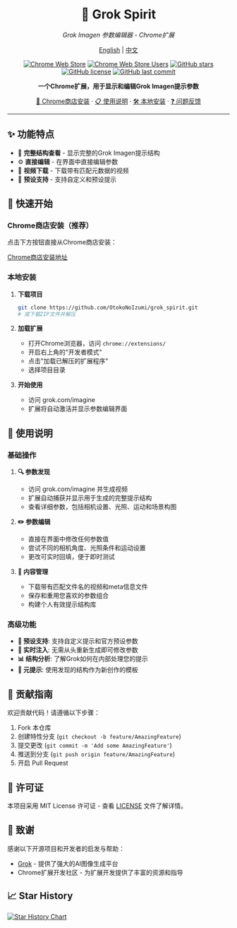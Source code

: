 <div align="center">

# 🎨 Grok Spirit

*Grok Imagen 参数编辑器 - Chrome扩展*

[English](README.md) | [中文](README_zh.md)

[![Chrome Web Store](https://img.shields.io/chrome-web-store/v/logaoplejbodjhnogdndgllocmpmlako?label=Chrome%20商店版本&color=blue)](https://chromewebstore.google.com/detail/logaoplejbodjhnogdndgllocmpmlako)
[![Chrome Web Store Users](https://img.shields.io/chrome-web-store/users/logaoplejbodjhnogdndgllocmpmlako?label=活跃用户&color=green)](https://chromewebstore.google.com/detail/logaoplejbodjhnogdndgllocmpmlako)
[![GitHub stars](https://img.shields.io/github/stars/OtokoNoIzumi/grok_spirit?color=yellow&label=GitHub%20Stars)](https://github.com/OtokoNoIzumi/grok_spirit/stargazers)
[![GitHub license](https://img.shields.io/github/license/OtokoNoIzumi/grok_-_spirit?color=blue)](https://github.com/OtokoNoIzumi/grok_spirit/blob/main/LICENSE)
[![GitHub last commit](https://img.shields.io/github/last-commit/OtokoNoIzumi/grok_-_spirit)](https://github.com/OtokoNoIzumi/grok_spirit/commits)

**一个Chrome扩展，用于显示和编辑Grok Imagen提示参数**

[🏪 Chrome商店安装](https://chromewebstore.google.com/detail/logaoplejbodjhnogdndgllocmpmlako) · [📋 使用说明](#使用说明) · [🛠️ 本地安装](#本地安装) · [❓ 问题反馈](https://github.com/OtokoNoIzumi/grok_spirit/issues)

</div>

---

## ✨ 功能特点

- 🎯 **完整结构查看** - 显示完整的Grok Imagen提示结构
- ⚙️ **直接编辑** - 在界面中直接编辑参数
- 💾 **视频下载** - 下载带有匹配元数据的视频
- 🔧 **预设支持** - 支持自定义和预设提示

## 🚀 快速开始

### Chrome商店安装（推荐）

点击下方按钮直接从Chrome商店安装：

[Chrome商店安装地址](https://chromewebstore.google.com/detail/logaoplejbodjhnogdndgllocmpmlako)

### 本地安装

1. **下载项目**
   ```bash
   git clone https://github.com/OtokoNoIzumi/grok_spirit.git
   # 或下载ZIP文件并解压
   ```

2. **加载扩展**
   - 打开Chrome浏览器，访问 `chrome://extensions/`
   - 开启右上角的"开发者模式"
   - 点击"加载已解压的扩展程序"
   - 选择项目目录

3. **开始使用**
   - 访问 grok.com/imagine
   - 扩展将自动激活并显示参数编辑界面

## 📖 使用说明

### 基础操作

1. **🔍 参数发现**
   - 访问 grok.com/imagine 并生成视频
   - 扩展自动捕获并显示用于生成的完整提示结构
   - 查看详细参数，包括相机设置、光照、运动和场景构图

2. **✏️ 参数编辑**
   - 直接在界面中修改任何参数值
   - 尝试不同的相机角度、光照条件和运动设置
   - 更改可实时回填，便于即时测试

3. **💾 内容管理**
   - 下载带有匹配文件名的视频和meta信息文件
   - 保存和重用您喜欢的参数组合
   - 构建个人有效提示结构库

### 高级功能

- **🎯 预设支持**: 支持自定义提示和官方预设参数
- **🔄 实时注入**: 无需从头重新生成即可修改参数
- **📊 结构分析**: 了解Grok如何在内部处理您的提示
- **🎨 元提示**: 使用发现的结构作为新创作的模板

## 🤝 贡献指南

欢迎贡献代码！请遵循以下步骤：

1. Fork 本仓库
2. 创建特性分支 (`git checkout -b feature/AmazingFeature`)
3. 提交更改 (`git commit -m 'Add some AmazingFeature'`)
4. 推送到分支 (`git push origin feature/AmazingFeature`)
5. 开启 Pull Request

## 📄 许可证

本项目采用 MIT License 许可证 - 查看 [LICENSE](LICENSE) 文件了解详情。

## 🙏 致谢

感谢以下开源项目和开发者的启发与帮助：

- [Grok](https://grok.com/) - 提供了强大的AI图像生成平台
- Chrome扩展开发社区 - 为扩展开发提供了丰富的资源和指导

## 📈 Star History

[![Star History Chart](https://api.star-history.com/svg?repos=OtokoNoIzumi/grok-spirit&type=Date)](https://star-history.com/#OtokoNoIzumi/grok-spirit&Date)